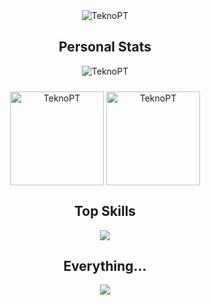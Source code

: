 <!-- Profile Stats -->
<div align="center" >
 <img src="https://github-readme-stats.vercel.app/api?username=teknopt&show_icons=true&theme=discord_old_blurple" alt="TeknoPT"/>
</div>

<div align="center" >
 <h2> Personal Stats </h2>
 <img src="https://github-profile-trophy.vercel.app/?username=teknopt&margin-w=15&margin-h=15&theme=gitdimmed" alt="TeknoPT"/>
</div>

<div align="center" style="margin-top:1.5rem">
  <img align="center" src="https://streak-stats.demolab.com/?user=teknopt&theme=discord_old_blurple" alt="TeknoPT" height="150px" />
  <img align="center" src="https://github-readme-stats.vercel.app/api/top-langs/?username=teknopt&langs_count=8&layout=compact&theme=discord_old_blurple" alt="TeknoPT" height="150px"/>
</div>

<!-- Top Skills -->
<div align="center">
 <h2> Top Skills </h2>
  <a href="https://github.com/TeknoPT">
    <img src="https://skillicons.dev/icons?i=cs,dotnet,unity,svelte,tailwind,html,css,js,ts,postgres,git,github,docker," />
  </a>
</div>

<div align="center">
 <h2> Everything... </h2>
  <a href="https://github.com/TeknoPT">
    <img src="https://skillicons.dev/icons?i=js,ts,c,cs,java,rust,php,html,css,sass,svelte,angular,jquery,nodejs,express,laravel,dotnet,tailwind,bootstrap,mongodb,mysql,sqlite,git,github,visualstudio,vscode,figma,eclipse,powershell,linux,docker,unity,codepen,ps,py,svg,linkedin,stackoverflow,discord,kotlin,sql,godot,bash,arduino,postgres,androidstudio,mysql,cloudflare,githubactions,gradle,idea,ifps,md,raspberrypi,vercel,vite" />
  </a>
</div>
